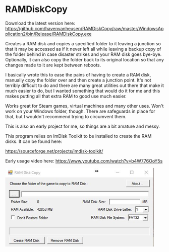 # RAMDiskCopy

Download the latest version here: https://github.com/havenvanheusen/RAMDiskCopy/raw/master/WindowsApplication2/bin/Release/RAMDiskCopy.exe

Creates a RAM disk and copies a specified folder to it leaving a junction so that it may be accessed as if it never left all while
leaving a backup copy of the folder behind in case disaster strikes and your RAM disk goes bye-bye. Optionally, it can also copy the
folder back to its original location so that any changes made to it are kept between reboots.

I basically wrote this to ease the pains of having to create a RAM disk, manually copy the folder over and then create a junction point.
It's not terribly difficult to do and there are many great utilities out there that make it much easier to do, but I wanted something
that would do it for me and this makes putting all that extra RAM to good use much easier.

Works great for Steam games, virtual machines and many other uses. Won't work on your Windows folder, though. There are safeguards in
place for that, but I wouldn't recommend trying to circumvent them.

This is also an early project for me, so things are a bit amature and messy.

This program relies on ImDisk Toolkit to be installed to create the RAM disks. It can be found here:

https://sourceforge.net/projects/imdisk-toolkit/

Early usage video here: https://www.youtube.com/watch?v=b4W776OoY5s

![Alt text](https://github.com/havenvanheusen/RAMDiskCopy/blob/master/RAMDiskCopy.jpg?raw=true "RAMDiskCopy")
